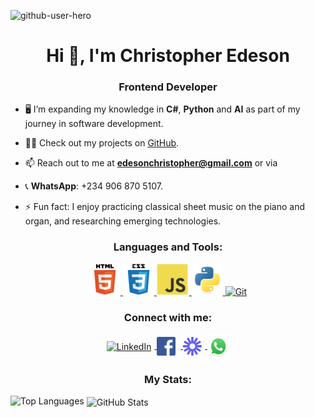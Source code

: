 ![github-user-hero](https://github.com/chrisedeson/christopher_edeson/blob/main/assets/display.jpg)

<h1 align="center">Hi 👋, I'm Christopher Edeson</h1>
<h3 align="center">Frontend Developer</h3>

- 🖥️ I’m expanding my knowledge in **C#**, **Python** and **AI** as part of my journey in software development.

- 👨‍💻 Check out my projects on [GitHub](https://github.com/chrisedeson/).

- 📫 Reach out to me at **edesonchristopher@gmail.com** or via 

- 📞 **WhatsApp**: +234 906 870 5107.

- ⚡ Fun fact: I enjoy practicing classical sheet music on the piano and organ, and researching emerging technologies.

<h3 align="center">Languages and Tools:</h3>
<p align="center">
<a href="https://www.w3.org/html/" target="_blank" rel="noreferrer">
<img src="https://raw.githubusercontent.com/devicons/devicon/master/icons/html5/html5-original-wordmark.svg" alt="HTML5" width="50" height="50"/>
</a>
<a href="https://www.w3schools.com/css/" target="_blank" rel="noreferrer">
<img src="https://raw.githubusercontent.com/devicons/devicon/master/icons/css3/css3-original-wordmark.svg" alt="CSS3" width="50" height="50"/>
</a>
<a href="https://developer.mozilla.org/en-US/docs/Web/JavaScript" target="_blank" rel="noreferrer">
<img src="https://raw.githubusercontent.com/devicons/devicon/master/icons/javascript/javascript-original.svg" alt="JavaScript" width="50" height="50" style="margin-right: 2px;"/>
</a>
<a href="https://www.python.org" target="_blank" rel="noreferrer">
<img src="https://raw.githubusercontent.com/devicons/devicon/master/icons/python/python-original.svg" alt="Python" width="50" height="50"/>
</a>
<a href="https://git-scm.com/" target="_blank" rel="noreferrer">
<img src="https://www.vectorlogo.zone/logos/git-scm/git-scm-icon.svg" alt="Git" width="40" height="50"/>
</a>
</p>

<h3 align="center">Connect with me:</h3>
<p align="center">
<a href="https://www.linkedin.com/in/christopher-edeson" target="_blank">
<img align="center" src="https://raw.githubusercontent.com/rahuldkjain/github-profile-readme-generator/master/src/images/icons/Social/linked-in-alt.svg" alt="LinkedIn" height="30" width="40" style="margin-right: 5px;"/>
</a>
<a href="https://www.facebook.com/christopher.edeson" target="_blank">
<img align="center" src="assets/facebook.png" alt="Facebook" height="30" width="30" style="margin-right: 8px;"/>
</a>
<a href="https://www.loom.com/share/bc74fd267bf04b69bfedabfd17295708?sid=6eeddad9-62ce-4869-ba91-c11be8885592" target="_blank">
<img align="center" src="assets/loom-logo.png" alt="Loom" height="30" width="30" style="margin-right: 5px;"/>
</a>
<a href="https://api.whatsapp.com/send/?phone=2349068705107&text&type=phone_number&app_absent=0" target="_blank">
<img align="center" src="assets/whatsapp.png" alt="Whatsapp" height="40" width="35"/>
</a>
</p>

<h3 align="center">My Stats:</h3>
<p>
<img align="left" src="https://github-readme-stats.vercel.app/api/top-langs?username=chrisedeson&show_icons=true&locale=en&layout=compact" alt="Top Languages" />
</p>
<p>
&nbsp;<img align="center" src="https://github-readme-stats.vercel.app/api?username=chrisedeson&show_icons=true&locale=en" alt="GitHub Stats" />
</p>
